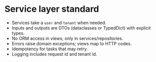 # Service layer standard

- Services take a `user` and `tenant` when needed.
- Inputs and outputs are DTOs (dataclasses or TypedDict) with explicit types.
- No ORM access in views; only in services/repositories.
- Errors raise domain exceptions; views map to HTTP codes.
- Idempotency for tasks that may retry.
- Logging includes request id and tenant id.
